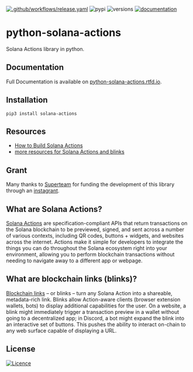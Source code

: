[![.github/workflows/release.yaml](https://github.com/xeroc/python-solana-actions/actions/workflows/release.yaml/badge.svg?branch=main)](https://github.com/xeroc/python-solana-actions/actions/workflows/release.yaml)
![pypi](https://img.shields.io/pypi/v/solana-actions.svg)
![versions](https://img.shields.io/pypi/pyversions/solana-actions.svg)
[![documentation](https://readthedocs.org/projects/python-solana-actions/badge/?version=latest)](https://python-solana-actions.readthedocs.org)

# python-solana-actions

Solana Actions library in python.

## Documentation

Full Documentation is available on [python-solana-actions.rtfd.io](https://python-solana-actions.rtfd.io).

## Installation

    pip3 install solana-actions

## Resources

- [How to Build Solana Actions](https://youtu.be/kCht01Ycif0)
- [more resources for Solana Actions and blinks](https://solana.com/solutions/actions)

## Grant

Many thanks to [Superteam](https://de.superteam.fun/) for funding the development of this library through an [instagrant](https://earn.superteam.fun/grants/).

## What are Solana Actions?

[Solana Actions](https://solana.com/docs/advanced/actions#actions) are
specification-compliant APIs that return transactions on the Solana blockchain
to be previewed, signed, and sent across a number of various contexts, including
QR codes, buttons + widgets, and websites across the internet. Actions make it
simple for developers to integrate the things you can do throughout the Solana
ecosystem right into your environment, allowing you to perform blockchain
transactions without needing to navigate away to a different app or webpage.

## What are blockchain links (blinks)?

[Blockchain links](https://solana.com/docs/advanced/actions#blinks) – or blinks
– turn any Solana Action into a shareable, metadata-rich link. Blinks allow
Action-aware clients (browser extension wallets, bots) to display additional
capabilities for the user. On a website, a blink might immediately trigger a
transaction preview in a wallet without going to a decentralized app; in
Discord, a bot might expand the blink into an interactive set of buttons. This
pushes the ability to interact on-chain to any web surface capable of displaying
a URL.

## License

[![Licence](https://img.shields.io/github/license/Ileriayo/markdown-badges?style=for-the-badge)](./LICENSE)
